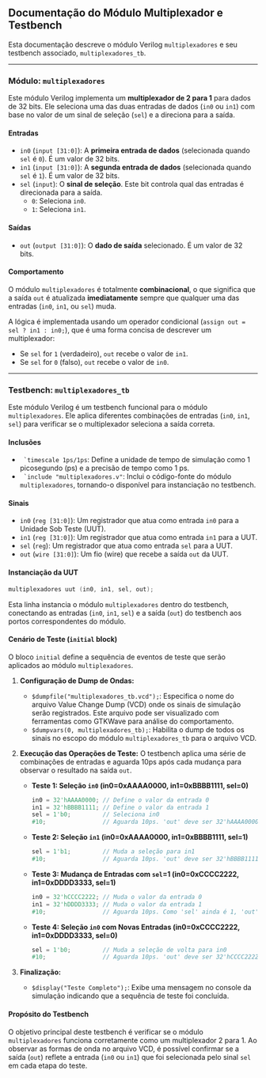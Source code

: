 ## Documentação do Módulo Multiplexador e Testbench

Esta documentação descreve o módulo Verilog `multiplexadores` e seu testbench associado, `multiplexadores_tb`.

---

### Módulo: `multiplexadores`

Este módulo Verilog implementa um **multiplexador de 2 para 1** para dados de 32 bits. Ele seleciona uma das duas entradas de dados (`in0` ou `in1`) com base no valor de um sinal de seleção (`sel`) e a direciona para a saída.

#### Entradas

* `in0` (`input [31:0]`): A **primeira entrada de dados** (selecionada quando `sel` é `0`). É um valor de 32 bits.
* `in1` (`input [31:0]`): A **segunda entrada de dados** (selecionada quando `sel` é `1`). É um valor de 32 bits.
* `sel` (`input`): O **sinal de seleção**. Este bit controla qual das entradas é direcionada para a saída.
    * `0`: Seleciona `in0`.
    * `1`: Seleciona `in1`.

#### Saídas

* `out` (`output [31:0]`): O **dado de saída** selecionado. É um valor de 32 bits.

#### Comportamento

O módulo `multiplexadores` é totalmente **combinacional**, o que significa que a saída `out` é atualizada **imediatamente** sempre que qualquer uma das entradas (`in0`, `in1`, ou `sel`) muda.

A lógica é implementada usando um operador condicional (`assign out = sel ? in1 : in0;`), que é uma forma concisa de descrever um multiplexador:
* Se `sel` for `1` (verdadeiro), `out` recebe o valor de `in1`.
* Se `sel` for `0` (falso), `out` recebe o valor de `in0`.

---

### Testbench: `multiplexadores_tb`

Este módulo Verilog é um testbench funcional para o módulo `multiplexadores`. Ele aplica diferentes combinações de entradas (`in0`, `in1`, `sel`) para verificar se o multiplexador seleciona a saída correta.

#### Inclusões

* `` `timescale 1ps/1ps``: Define a unidade de tempo de simulação como 1 picosegundo (ps) e a precisão de tempo como 1 ps.
* `` `include "multiplexadores.v"``: Inclui o código-fonte do módulo `multiplexadores`, tornando-o disponível para instanciação no testbench.

#### Sinais

* `in0` (`reg [31:0]`): Um registrador que atua como entrada `in0` para a Unidade Sob Teste (UUT).
* `in1` (`reg [31:0]`): Um registrador que atua como entrada `in1` para a UUT.
* `sel` (`reg`): Um registrador que atua como entrada `sel` para a UUT.
* `out` (`wire [31:0]`): Um fio (wire) que recebe a saída `out` da UUT.

#### Instanciação da UUT

```verilog
multiplexadores uut (in0, in1, sel, out);
```

Esta linha instancia o módulo `multiplexadores` dentro do testbench, conectando as entradas (`in0`, `in1`, `sel`) e a saída (`out`) do testbench aos portos correspondentes do módulo.

#### Cenário de Teste (`initial` block)

O bloco `initial` define a sequência de eventos de teste que serão aplicados ao módulo `multiplexadores`.

1.  **Configuração de Dump de Ondas:**
    * `$dumpfile("multiplexadores_tb.vcd");`: Especifica o nome do arquivo Value Change Dump (VCD) onde os sinais de simulação serão registrados. Este arquivo pode ser visualizado com ferramentas como GTKWave para análise do comportamento.
    * `$dumpvars(0, multiplexadores_tb);`: Habilita o dump de todos os sinais no escopo do módulo `multiplexadores_tb` para o arquivo VCD.

2.  **Execução das Operações de Teste:**
    O testbench aplica uma série de combinações de entradas e aguarda 10ps após cada mudança para observar o resultado na saída `out`.

    * **Teste 1: Seleção `in0` (in0=0xAAAA0000, in1=0xBBBB1111, sel=0)**
        ```verilog
        in0 = 32'hAAAA0000; // Define o valor da entrada 0
        in1 = 32'hBBBB1111; // Define o valor da entrada 1
        sel = 1'b0;         // Seleciona in0
        #10;                // Aguarda 10ps. 'out' deve ser 32'hAAAA0000.
        ```

    * **Teste 2: Seleção `in1` (in0=0xAAAA0000, in1=0xBBBB1111, sel=1)**
        ```verilog
        sel = 1'b1;         // Muda a seleção para in1
        #10;                // Aguarda 10ps. 'out' deve ser 32'hBBBB1111.
        ```

    * **Teste 3: Mudança de Entradas com `sel`=1 (in0=0xCCCC2222, in1=0xDDDD3333, sel=1)**
        ```verilog
        in0 = 32'hCCCC2222; // Muda o valor da entrada 0
        in1 = 32'hDDDD3333; // Muda o valor da entrada 1
        #10;                // Aguarda 10ps. Como 'sel' ainda é 1, 'out' deve ser 32'hDDDD3333.
        ```

    * **Teste 4: Seleção `in0` com Novas Entradas (in0=0xCCCC2222, in1=0xDDDD3333, sel=0)**
        ```verilog
        sel = 1'b0;         // Muda a seleção de volta para in0
        #10;                // Aguarda 10ps. 'out' deve ser 32'hCCCC2222.
        ```

3.  **Finalização:**
    * `$display("Teste Completo");`: Exibe uma mensagem no console da simulação indicando que a sequência de teste foi concluída.

#### Propósito do Testbench

O objetivo principal deste testbench é verificar se o módulo `multiplexadores` funciona corretamente como um multiplexador 2 para 1. Ao observar as formas de onda no arquivo VCD, é possível confirmar se a saída (`out`) reflete a entrada (`in0` ou `in1`) que foi selecionada pelo sinal `sel` em cada etapa do teste.